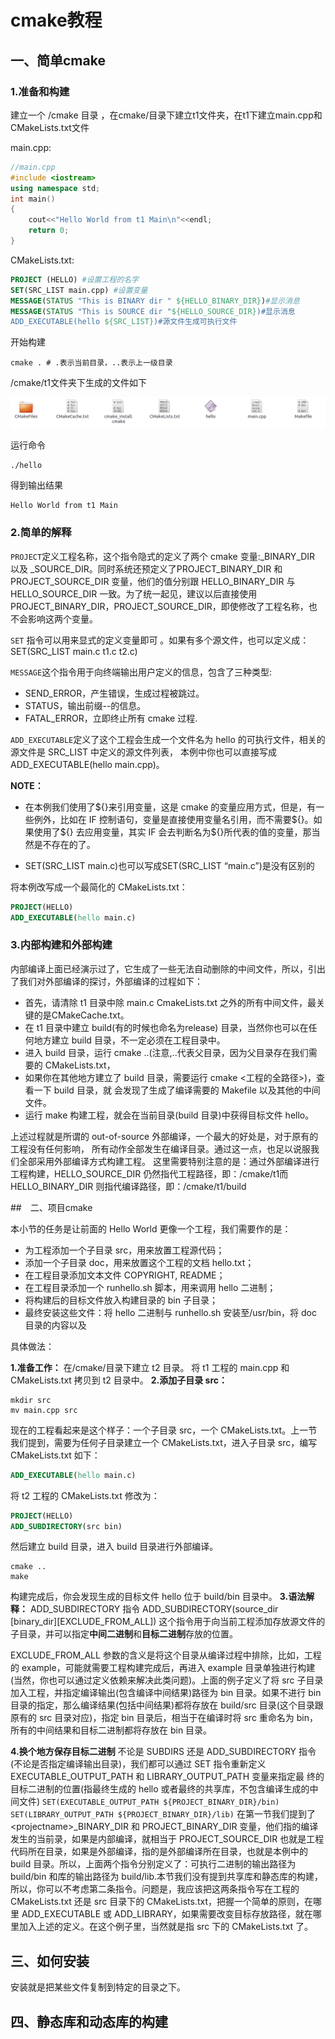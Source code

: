 # cmake教程

## 一、简单cmake

### 1.准备和构建

建立一个 /cmake 目录 ，在cmake/目录下建立t1文件夹，在t1下建立main.cpp和CMakeLists.txt文件

main.cpp:

~~~cpp
//main.cpp
#include <iostream>
using namespace std;
int main()
{
	cout<<"Hello World from t1 Main\n"<<endl;
	return 0;
}
~~~

CMakeLists.txt:

~~~cmake
PROJECT (HELLO) #设置工程的名字
SET(SRC_LIST main.cpp) #设置变量
MESSAGE(STATUS "This is BINARY dir " ${HELLO_BINARY_DIR})#显示消息
MESSAGE(STATUS "This is SOURCE dir "${HELLO_SOURCE_DIR})#显示消息
ADD_EXECUTABLE(hello ${SRC_LIST})#源文件生成可执行文件
~~~

开始构建

~~~shell
cmake . # .表示当前目录，..表示上一级目录
~~~

/cmake/t1文件夹下生成的文件如下

![](./pics/1.png)

运行命令

~~~shell
./hello
~~~

得到输出结果

~~~shell
Hello World from t1 Main
~~~

### 2.简单的解释

`PROJECT`定义工程名称，这个指令隐式的定义了两个 cmake 变量:<projectname>_BINARY_DIR 以及
 <projectname>_SOURCE_DIR。同时系统还预定义了PROJECT_BINARY_DIR 和PROJECT_SOURCE_DIR 变量，他们的值分别跟 HELLO_BINARY_DIR 与HELLO_SOURCE_DIR 一致。为了统一起见，建议以后直接使用 PROJECT_BINARY_DIR，PROJECT_SOURCE_DIR，即使修改了工程名称，也不会影响这两个变量。 

`SET` 指令可以用来显式的定义变量即可 。如果有多个源文件，也可以定义成：SET(SRC_LIST main.c t1.c t2.c) 

`MESSAGE`这个指令用于向终端输出用户定义的信息，包含了三种类型:

- SEND_ERROR，产生错误，生成过程被跳过。
- STATUS，输出前缀--的信息。
- FATAL_ERROR，立即终止所有 cmake 过程. 

`ADD_EXECUTABLE`定义了这个工程会生成一个文件名为 hello 的可执行文件，相关的源文件是 SRC_LIST 中定义的源文件列表， 本例中你也可以直接写成 ADD_EXECUTABLE(hello main.cpp)。 

**NOTE：**

- 在本例我们使用了\${}来引用变量，这是 cmake 的变量应用方式，但是，有一些例外，比如在 IF 控制语句，变量是直接使用变量名引用，而不需要\${}。如果使用了\${} 去应用变量，其实 IF 会去判断名为${}所代表的值的变量，那当然是不存在的了。


- SET(SRC_LIST main.c)也可以写成SET(SRC_LIST “main.c”)是没有区别的 

将本例改写成一个最简化的 CMakeLists.txt：

```cmake
PROJECT(HELLO)
ADD_EXECUTABLE(hello main.c) 
```

### 3.内部构建和外部构建

内部编译上面已经演示过了，它生成了一些无法自动删除的中间文件，所以，引出了我们对外部编译的探讨，外部编译的过程如下：

- 首先，请清除 t1 目录中除 main.c CmakeLists.txt 之外的所有中间文件，最关键的是CMakeCache.txt。
- 在 t1 目录中建立 build(有的时候也命名为release) 目录，当然你也可以在任何地方建立 build 目录，不一定必须在工程目录中。
- 进入 build 目录，运行 cmake ..(注意,..代表父目录，因为父目录存在我们需要的 CMakeLists.txt，
- 如果你在其他地方建立了 build 目录，需要运行 cmake <工程的全路径>)，查看一下 build 目录，就
  会发现了生成了编译需要的 Makefile 以及其他的中间文件。
- 运行 make 构建工程，就会在当前目录(build 目录)中获得目标文件 hello。

上述过程就是所谓的 out-of-source 外部编译，一个最大的好处是，对于原有的工程没有任何影响，
所有动作全部发生在编译目录。通过这一点，也足以说服我们全部采用外部编译方式构建工程。
这里需要特别注意的是：通过外部编译进行工程构建，HELLO_SOURCE_DIR 仍然指代工程路径，即：/cmake/t1而 HELLO_BINARY_DIR 则指代编译路径，即：/cmake/t1/build 

##　二、项目cmake

本小节的任务是让前面的 Hello World 更像一个工程，我们需要作的是：

- 为工程添加一个子目录 src，用来放置工程源代码；
- 添加一个子目录 doc，用来放置这个工程的文档 hello.txt；
- 在工程目录添加文本文件 COPYRIGHT, README；
- 在工程目录添加一个 runhello.sh 脚本，用来调用 hello 二进制；
- 将构建后的目标文件放入构建目录的 bin 子目录；
- 最终安装这些文件：将 hello 二进制与 runhello.sh 安装至/usr/bin，将 doc 目录的内容以及 

具体做法：

**1.准备工作：**
在/cmake/目录下建立 t2 目录。
将 t1 工程的 main.cpp 和 CMakeLists.txt 拷贝到 t2 目录中。
**2.添加子目录 src：**

```shell
mkdir src
mv main.cpp src
```

现在的工程看起来是这个样子：一个子目录 src，一个 CMakeLists.txt。上一节我们提到，需要为任何子目录建立一个 CMakeLists.txt，进入子目录 src，编写 CMakeLists.txt 如下：

```cmake
ADD_EXECUTABLE(hello main.c)
```

将 t2 工程的 CMakeLists.txt 修改为：

```cmake
PROJECT(HELLO)
ADD_SUBDIRECTORY(src bin)
```

然后建立 build 目录，进入 build 目录进行外部编译。

```shell
cmake ..
make
```

构建完成后，你会发现生成的目标文件 hello 位于 build/bin 目录中。
**3.语法解释：**
ADD_SUBDIRECTORY 指令
ADD_SUBDIRECTORY(source_dir \[binary_dir][EXCLUDE_FROM_ALL])
这个指令用于向当前工程添加存放源文件的子目录，并可以指定**中间二进制**和**目标二进制**存放的位置。

EXCLUDE_FROM_ALL 参数的含义是将这个目录从编译过程中排除，比如，工程的 example，可能就需要工程构建完成后，再进入 example 目录单独进行构建(当然，你也可以通过定义依赖来解决此类问题)。上面的例子定义了将 src 子目录加入工程，并指定编译输出(包含编译中间结果)路径为 bin 目录。如果不进行 bin 目录的指定，那么编译结果(包括中间结果)都将存放在 build/src 目录(这个目录跟原有的 src 目录对应)，指定 bin 目录后，相当于在编译时将 src 重命名为 bin，所有的中间结果和目标二进制都将存放在 bin 目录。

**4.换个地方保存目标二进制**
不论是 SUBDIRS 还是 ADD_SUBDIRECTORY 指令(不论是否指定编译输出目录)，我们都可以通过
SET 指令重新定义 EXECUTABLE_OUTPUT_PATH 和 LIBRARY_OUTPUT_PATH 变量来指定最
终的目标二进制的位置(指最终生成的 hello 或者最终的共享库，不包含编译生成的中间文件)
`SET(EXECUTABLE_OUTPUT_PATH ${PROJECT_BINARY_DIR}/bin)`
`SET(LIBRARY_OUTPUT_PATH ${PROJECT_BINARY_DIR}/lib)`
在第一节我们提到了\<projectname>_BINARY_DIR 和 PROJECT_BINARY_DIR 变量，他们指的编译发生的当前录，如果是内部编译，就相当于 PROJECT_SOURCE_DIR 也就是工程代码所在目录，如果是外部编译，指的是外部编译所在目录，也就是本例中的 build 目录。所以，上面两个指令分别定义了：可执行二进制的输出路径为 build/bin 和库的输出路径为 build/lib.本节我们没有提到共享库和静态库的构建，所以，你可以不考虑第二条指令。问题是，我应该把这两条指令写在工程的 CMakeLists.txt 还是 src 目录下的 CMakeLists.txt，把握一个简单的原则，在哪里 ADD_EXECUTABLE 或 ADD_LIBRARY，如果需要改变目标存放路径，就在哪里加入上述的定义。在这个例子里，当然就是指 src 下的 CMakeLists.txt 了。

## 三、如何安装

安装就是把某些文件复制到特定的目录之下。

## 四、静态库和动态库的构建

